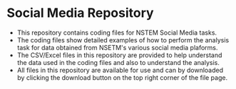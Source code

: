 # Social Media Repository
* This repository contains coding files for NSTEM Social Media tasks.
* The coding files show detailed examples of how to perform the analysis task for data obtained from NSETM's various social media plaforms.
* The CSV/Excel files in this repository are provided to help understand the data used in the coding files and also to understand the analysis.
* All files in this repository are available for use and can by downloaded by clicking the download button on the top right corner of the file page.
